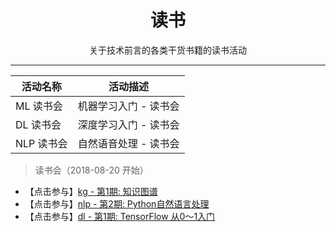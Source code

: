# <center>读书</center>
<center>关于技术前言的各类干货书籍的读书活动</center>

---

| 活动名称 | 活动描述 |
| --- | --- |
| ML 读书会 | 机器学习入门 - 读书会 |
| DL 读书会 | 深度学习入门 - 读书会 |
| NLP 读书会 | 自然语音处理 - 读书会 |

> 读书会（2018-08-20 开始）

* 【点击参与】[kg - 第1期: 知识图谱](/read/kg-1-learning.md)
* 【点击参与】[nlp - 第2期: Python自然语言处理](/read/nlp-2-python-nltk.md)
* 【点击参与】[dl - 第1期: TensorFlow 从0～1入门](/read/dl-1-tensorflow.md)

